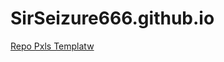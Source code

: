 # SirSeizure666.github.io
<a href="[https://www.example.com](https://pxls.space/#x=5018&y=69&scale=6&template=https%3A%2F%2Fclueless-r2.pxls.space%2F640acd47b8056acf.png&ox=4946&oy=7&tw=72&title=&convert=unconverted)"> Repo Pxls Templatw </a> 
